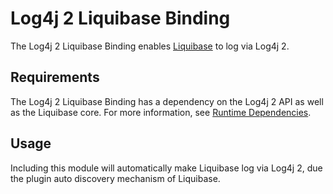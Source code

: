 <!-- vim: set syn=markdown : -->
<!--
    Licensed to the Apache Software Foundation (ASF) under one or more
    contributor license agreements.  See the NOTICE file distributed with
    this work for additional information regarding copyright ownership.
    The ASF licenses this file to You under the Apache License, Version 2.0
    (the "License"); you may not use this file except in compliance with
    the License.  You may obtain a copy of the License at

         http://www.apache.org/licenses/LICENSE-2.0

    Unless required by applicable law or agreed to in writing, software
    distributed under the License is distributed on an "AS IS" BASIS,
    WITHOUT WARRANTIES OR CONDITIONS OF ANY KIND, either express or implied.
    See the License for the specific language governing permissions and
    limitations under the License.
-->

# Log4j 2 Liquibase Binding

The Log4j 2 Liquibase Binding enables [Liquibase](http://www.liquibase.org/) to log via Log4j 2.

## Requirements

The Log4j 2 Liquibase Binding has a dependency on the Log4j 2 API as well as the Liquibase core.
For more information, see [Runtime Dependencies](../runtime-dependencies.html).

## Usage

Including this module will automatically make Liquibase log via Log4j 2, due the plugin auto discovery mechanism of
Liquibase.
